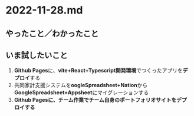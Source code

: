 # 2022-11-28.md

## やったこと／わかったこと

## いま試したいこと

1. <b>Github Pages</b>に、<b>vite+React+Typescript開発環境</b>でつくったアプリを<b>デプロイ</b>する
2. 共同家計支援システムを**oogleSpreadsheet+Nation**から**GoogleSpreadsheet+Appsheet**にマイグレーションする
3. <b>Github Pagesに、チーム作業でチーム自身のポートフォリオサイトをデプロイする</b>
